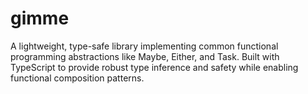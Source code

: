 # gimme

A lightweight, type-safe library implementing common functional programming
abstractions like Maybe, Either, and Task. Built with TypeScript to provide
robust type inference and safety while enabling functional composition
patterns.
